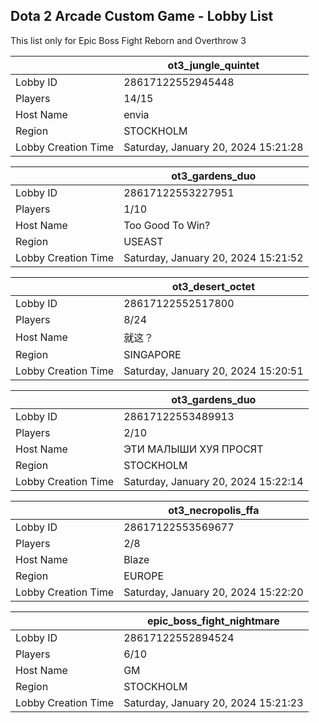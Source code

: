 ## Dota 2 Arcade Custom Game - Lobby List

This list only for Epic Boss Fight Reborn and Overthrow 3

|  | ot3_jungle_quintet |
| ------ | ------ |
| Lobby ID | 28617122552945448 |
| Players | 14/15 |
| Host Name | envia |
| Region | STOCKHOLM |
| Lobby Creation Time | Saturday, January 20, 2024 15:21:28 |


|  | ot3_gardens_duo |
| ------ | ------ |
| Lobby ID | 28617122553227951 |
| Players | 1/10 |
| Host Name | Too Good To Win? |
| Region | USEAST |
| Lobby Creation Time | Saturday, January 20, 2024 15:21:52 |


|  | ot3_desert_octet |
| ------ | ------ |
| Lobby ID | 28617122552517800 |
| Players | 8/24 |
| Host Name | 就这？ |
| Region | SINGAPORE |
| Lobby Creation Time | Saturday, January 20, 2024 15:20:51 |


|  | ot3_gardens_duo |
| ------ | ------ |
| Lobby ID | 28617122553489913 |
| Players | 2/10 |
| Host Name | ЭТИ МАЛЫШИ ХУЯ ПРОСЯТ |
| Region | STOCKHOLM |
| Lobby Creation Time | Saturday, January 20, 2024 15:22:14 |


|  | ot3_necropolis_ffa |
| ------ | ------ |
| Lobby ID | 28617122553569677 |
| Players | 2/8 |
| Host Name | Blaze |
| Region | EUROPE |
| Lobby Creation Time | Saturday, January 20, 2024 15:22:20 |


|  | epic_boss_fight_nightmare |
| ------ | ------ |
| Lobby ID | 28617122552894524 |
| Players | 6/10 |
| Host Name | GM |
| Region | STOCKHOLM |
| Lobby Creation Time | Saturday, January 20, 2024 15:21:23 |



